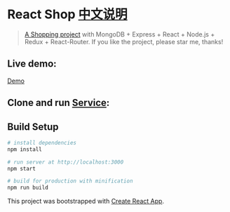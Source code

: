 # React Shop [中文说明](https://github.com/51fe/react-shop/blob/master/README_zh.md)

> [A Shopping project](http://riafan.com/react-shop) with MongoDB + Express + React + Node.js + Redux + React-Router. If you like the project, please star me, thanks!

## Live demo:
[Demo](http://riafan.com/demo/vue-shop)

## Clone and run [Service](https://github.com/51fe/shop-api):

## Build Setup

``` bash
# install dependencies
npm install

# run server at http://localhost:3000
npm start

# build for production with minification
npm run build
```

This project was bootstrapped with [Create React App](https://github.com/facebookincubator/create-react-app).

